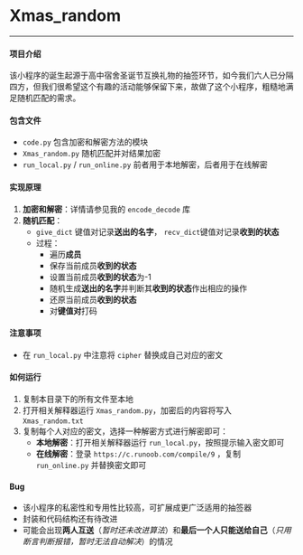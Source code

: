 # Xmas_random  

---  

#### 项目介绍

该小程序的诞生起源于高中宿舍圣诞节互换礼物的抽签环节，如今我们六人已分隔四方，但我们很希望这个有趣的活动能够保留下来，故做了这个小程序，粗糙地满足随机匹配的需求。  

#### 包含文件

- `code.py` 包含加密和解密方法的模块
- `Xmas_random.py` 随机匹配并对结果加密
- `run_local.py` / `run_online.py` 前者用于本地解密，后者用于在线解密

#### 实现原理

1. **加密和解密**：详情请参见我的 `encode_decode` 库
2. **随机匹配**：
   - `give_dict` 键值对记录**送出的名字**， `recv_dict`键值对记录**收到的状态**  
   - 过程：
        - 遍历**成员**  
        - 保存当前成员**收到的状态**  
        - 设置当前成员**收到的状态**为-1  
        - 随机生成**送出的名字**并判断其**收到的状态**作出相应的操作  
        - 还原当前成员**收到的状态**
        - 对**键值对**打码  

#### 注意事项  

- 在 `run_local.py` 中注意将 `cipher` 替换成自己对应的密文  

#### 如何运行  

1. 复制本目录下的所有文件至本地  
2. 打开相关解释器运行 `Xmas_random.py`，加密后的内容将写入 `Xmas_random.txt`  
3. 复制每个人对应的密文，选择一种解密方式进行解密即可：  
    - **本地解密**：打开相关解释器运行 `run_local.py`，按照提示输入密文即可  
    - **在线解密**：登录 `https://c.runoob.com/compile/9` ，复制 `run_online.py` 并替换密文即可  

#### Bug

- 该小程序的私密性和专用性比较高，可扩展成更广泛适用的抽签器  
- 封装和代码结构还有待改进  
- 可能会出现**两人互送**（*暂时还未改进算法*）和**最后一个人只能送给自己**（*只用断言判断报错，暂时无法自动解决*）的情况